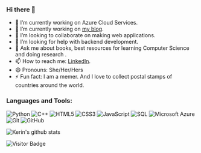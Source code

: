 ### Hi there 👋



- 🔭 I’m currently working on Azure Cloud Services. 
- 🌱 I’m currently working on [my blog](https://kerinpithawala.github.io/Blog/).
- 👯 I’m looking to collaborate on making web applications.
- 🤔 I’m looking for help with backend development.
- 💬 Ask me about books, best resources for learning Computer Science and doing research .
- 📫 How to reach me: [LinkedIn](https://www.linkedin.com/in/kerinpithawala/).
- 😄 Pronouns: She/Her/Hers
- ⚡ Fun fact: I am a memer. And I love to collect postal stamps of countries around the world.



<h3 align="left">Languages and Tools:</h3>

![Python](https://img.shields.io/badge/-Python-black?style=flat-square&logo=Python)
![C++](https://img.shields.io/badge/-C++-00599C?style=flat-square&logo=c)
![HTML5](https://img.shields.io/badge/-HTML5-E34F26?style=flat-square&logo=html5&logoColor=white)
![CSS3](https://img.shields.io/badge/-CSS3-1572B6?style=flat-square&logo=css3)
![JavaScript](https://img.shields.io/badge/-JavaScript-purple?style=plastic&logo=javascript)
![SQL](https://img.shields.io/badge/-SQL-green?style=plastic&logo=Microsoft-SQL-Server)
![Microsoft Azure](https://img.shields.io/badge/Microsoft%20Azure-232F7E?style=flat-square&logo=microsoft-azure)
![Git](https://img.shields.io/badge/-Git-black?style=flat-square&logo=git)
![GitHub](https://img.shields.io/badge/-GitHub-181717?style=flat-square&logo=github)   

![Kerin's github stats](https://github-readme-stats.vercel.app/api?username=KerinPithawala&show_icons=true&title_color=EEFCEF&icon_color=EEFCEF&text_color=00B0E0&bg_color=151515)

![Visitor Badge](https://visitor-badge.laobi.icu/badge?page_id=KerinPithawala.KerinPithawala)

